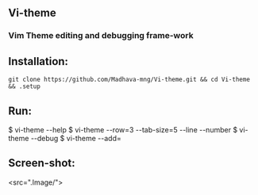 ## Vi-theme
### Vim Theme editing and debugging frame-work

## Installation:
    git clone https://github.com/Madhava-mng/Vi-theme.git && cd Vi-theme && .setup
    
## Run:
$ vi-theme --help
$ vi-theme --row=3 --tab-size=5 --line --number
$ vi-theme --debug
$ vi-theme --add=<valied filename>

## Screen-shot:
<src=".Image/">





